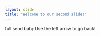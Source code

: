```yaml
---
layout: slide
title: "Welcome to our second slide!"
---
```

full send baby
Use the left arrow to go back!

